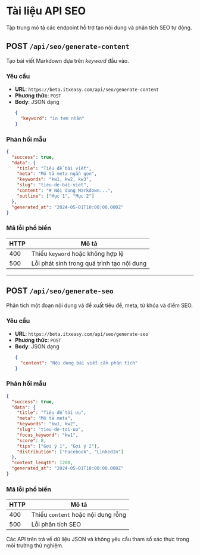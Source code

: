 # Tài liệu API SEO

Tập trung mô tả các endpoint hỗ trợ tạo nội dung và phân tích SEO tự động.

## POST `/api/seo/generate-content`
Tạo bài viết Markdown dựa trên *keyword* đầu vào.

### Yêu cầu
- **URL**: `https://beta.itxeasy.com/api/seo/generate-content`
- **Phương thức**: `POST`
- **Body**: JSON dạng
  ```json
  {
    "keyword": "in tem nhãn"
  }
  ```

### Phản hồi mẫu
```json
{
  "success": true,
  "data": {
    "title": "Tiêu đề bài viết",
    "meta": "Mô tả meta ngắn gọn",
    "keywords": "kw1, kw2, kw3",
    "slug": "tieu-de-bai-viet",
    "content": "# Nội dung Markdown...",
    "outline": ["Mục 1", "Mục 2"]
  },
  "generated_at": "2024-05-01T10:00:00.000Z"
}
```

### Mã lỗi phổ biến
| HTTP | Mô tả |
| --- | ----- |
| 400 | Thiếu `keyword` hoặc không hợp lệ |
| 500 | Lỗi phát sinh trong quá trình tạo nội dung |

---

## POST `/api/seo/generate-seo`
Phân tích một đoạn nội dung và đề xuất tiêu đề, meta, từ khóa và điểm SEO.

### Yêu cầu
- **URL**: `https://beta.itxeasy.com/api/seo/generate-seo`
- **Phương thức**: `POST`
- **Body**: JSON dạng
  ```json
  {
    "content": "Nội dung bài viết cần phân tích"
  }
  ```

### Phản hồi mẫu
```json
{
  "success": true,
  "data": {
    "title": "Tiêu đề tối ưu",
    "meta": "Mô tả meta",
    "keywords": "kw1, kw2",
    "slug": "tieu-de-toi-uu",
    "focus_keyword": "kw1",
    "score": 8,
    "tips": ["Gợi ý 1", "Gợi ý 2"],
    "distribution": ["Facebook", "LinkedIn"]
  },
  "content_length": 1200,
  "generated_at": "2024-05-01T10:00:00.000Z"
}
```

### Mã lỗi phổ biến
| HTTP | Mô tả |
| --- | ----- |
| 400 | Thiếu `content` hoặc nội dung rỗng |
| 500 | Lỗi phân tích SEO |

Các API trên trả về dữ liệu JSON và không yêu cầu tham số xác thực trong môi trường thử nghiệm.
